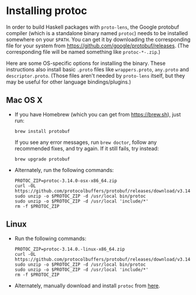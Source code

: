 # Installing protoc
In order to build Haskell packages with `proto-lens`, the Google protobuf
compiler (which is a standalone binary named `protoc`) needs to be installed
somewhere on your `$PATH`.  You can get it by downloading the corresponding
file for your system from https://github.com/google/protobuf/releases.   (The
corresponding file will be named something like `protoc-*-.zip`.)

Here are some OS-specific options for installing the binary.  These instructions
also install basic `.proto` files like `wrappers.proto`, `any.proto` and
`descriptor.proto`.  (Those files aren't needed by `proto-lens` itself,
but they may be useful for other language bindings/plugins.)

## Mac OS X

- If you have Homebrew (which you can get from https://brew.sh), just run:

      brew install protobuf

  If you see any error messages, run `brew doctor`, follow any recommended
  fixes, and try again.  If it still fails, try instead:

      brew upgrade protobuf

- Alternately, run the following commands:

      PROTOC_ZIP=protoc-3.14.0-osx-x86_64.zip
      curl -OL https://github.com/protocolbuffers/protobuf/releases/download/v3.14.0/$PROTOC_ZIP
      sudo unzip -o $PROTOC_ZIP -d /usr/local bin/protoc
      sudo unzip -o $PROTOC_ZIP -d /usr/local 'include/*'
      rm -f $PROTOC_ZIP

## Linux
- Run the following commands:

      PROTOC_ZIP=protoc-3.14.0.-linux-x86_64.zip
      curl -OL https://github.com/protocolbuffers/protobuf/releases/download/v3.14.0/$PROTOC_ZIP
      sudo unzip -o $PROTOC_ZIP -d /usr/local bin/protoc
      sudo unzip -o $PROTOC_ZIP -d /usr/local 'include/*'
      rm -f $PROTOC_ZIP

- Alternately, manually download and install `protoc` from [here](https://github.com/protocolbuffers/protobuf/releases/download/v3.14.0/protoc-3.14.0-linux-x86_64.zip).
